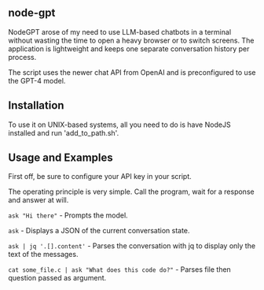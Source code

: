 ## node-gpt
NodeGPT arose of my need to use LLM-based chatbots in a terminal without wasting the time to open a heavy browser or to switch screens. The application is lightweight and keeps one separate conversation history per process.

The script uses the newer chat API from OpenAI and is preconfigured to use the GPT-4 model.

## Installation
To use it on UNIX-based systems, all you need to do is have NodeJS installed and run 'add_to_path.sh'.

## Usage and Examples
First off, be sure to configure your API key in your script.

The operating principle is very simple. Call the program, wait for a response and answer at will.

`ask "Hi there"` - Prompts the model.

`ask` - Displays a JSON of the current conversation state.

`ask | jq '.[].content'` - Parses the conversation with jq to display only the text of the messages.

`cat some_file.c | ask "What does this code do?"` - Parses file then question passed as argument.
